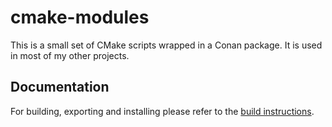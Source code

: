 # cmake-modules

This is a small set of CMake scripts wrapped in a Conan package. It is used in most of my other projects.

## Documentation

For building, exporting and installing please refer to the [build instructions](build_instructions.md).
